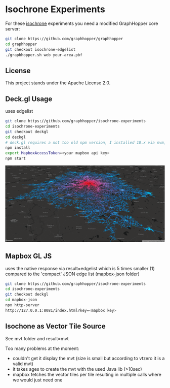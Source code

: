 # Isochrone Experiments

For these [isochrone](https://en.wikipedia.org/wiki/Isochrone_map) experiments you need a modified GraphHopper core server:

```bash
git clone https://github.com/graphhopper/graphhopper
cd graphhopper
git checkout isochrone-edgelist
./graphhopper.sh web your-area.pbf
```

## License

This project stands under the Apache License 2.0.

## Deck.gl Usage

uses edgelist

```bash
git clone https://github.com/graphhopper/isochrone-experiments
cd isochrone-experiments
git checkout deckgl
cd deckgl
# deck.gl requires a not too old npm version, I installed 10.x via nvm, then do:
npm install
export MapboxAccessToken=<your mapbox api key>
npm start
```

![image](./deckgl/img/isochrone-example1.png)

## Mapbox GL JS

uses the native response via result=edgelist which is 5 times smaller (1) compared to the 'compact' JSON edge list
(mapbox-json folder)

```bash
git clone https://github.com/graphhopper/isochrone-experiments
cd isochrone-experiments
git checkout deckgl
cd mapbox-json
npx http-server
http://127.0.0.1:8081/index.html?key=<mapbox key>
```

## Isochone as Vector Tile Source

See mvt folder and result=mvt

Too many problems at the moment:

 * couldn't get it display the mvt (size is small but according to vtzero it
   is a valid mvt)
 * it takes ages to create the mvt with the used Java lib (>10sec)
 * mapbox fetches the vector tiles per tile resulting in multiple calls where we would just need one